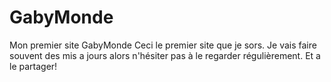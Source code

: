# GabyMonde
Mon premier site GabyMonde
Ceci le premier site que je sors. 
Je vais faire souvent des mis a jours alors n'hésiter pas à le regarder régulièrement.
Et a le partager!
